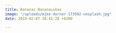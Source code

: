 ```yaml
---
title: Bananas Bananauskas
image: "/uploads/mike-dorner-173502-unsplash.jpg"
date: 2019-02-07 16:41:28 +0200

---
```

